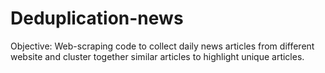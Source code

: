 # Deduplication-news

Objective: Web-scraping code to collect daily news articles from different website and cluster together similar articles to highlight unique articles.
